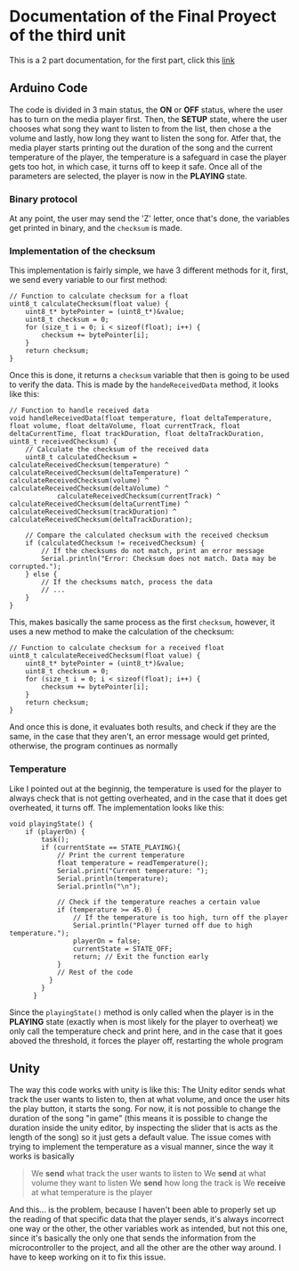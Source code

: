 # Documentation of the Final Proyect of the third unit

This is a 2 part documentation, for the first part, click this [link](https://github.com/Mafe-Garcia/estrellitas_misc/tree/main/finalUnidad2)

## Arduino Code
The code is divided in 3 main status, the **ON** or **OFF** status, where the user has to turn on the media player first. Then, the **SETUP** state, where the user chooses what song they want to listen to from the list, then chose a the volume and lastly, how long they want to listen the song for. Atfer that, the media player starts printing out the duration of the song and the current temperature of the player, the temperature is a safeguard in case the player gets too hot, in which case, it turns off to keep it safe. Once all of the parameters are selected, the player is now in the **PLAYING** state.

### Binary protocol
At any point, the user may send the 'Z' letter, once that's done, the variables get printed in binary, and the `checksum` is made.

### Implementation of the checksum
This implementation is fairly simple, we have 3 different methods for it, first, we send every variable to our first method:

    // Function to calculate checksum for a float
    uint8_t calculateChecksum(float value) {
        uint8_t* bytePointer = (uint8_t*)&value;
        uint8_t checksum = 0;
        for (size_t i = 0; i < sizeof(float); i++) {
            checksum += bytePointer[i];
        }
        return checksum;
    }

Once this is done, it returns a `checksum` variable that then is going to be used to verify the data. This is made by the `handeReceivedData` method, it looks like this:

    // Function to handle received data
    void handleReceivedData(float temperature, float deltaTemperature, float volume, float deltaVolume, float currentTrack, float deltaCurrentTime, float trackDuration, float deltaTrackDuration, uint8_t receivedChecksum) {
        // Calculate the checksum of the received data
        uint8_t calculatedChecksum = calculateReceivedChecksum(temperature) ^ calculateReceivedChecksum(deltaTemperature) ^ calculateReceivedChecksum(volume) ^ calculateReceivedChecksum(deltaVolume) ^ 
                calculateReceivedChecksum(currentTrack) ^ calculateReceivedChecksum(deltaCurrentTime) ^ calculateReceivedChecksum(trackDuration) ^ calculateReceivedChecksum(deltaTrackDuration);
    
        // Compare the calculated checksum with the received checksum
        if (calculatedChecksum != receivedChecksum) {
            // If the checksums do not match, print an error message
            Serial.println("Error: Checksum does not match. Data may be corrupted.");
        } else {
            // If the checksums match, process the data
            // ...
        }
    }

This, makes basically the same process as the first `checksum`, however, it uses a new method to make the calculation of the checksum:

    // Function to calculate checksum for a received float
    uint8_t calculateReceivedChecksum(float value) {
        uint8_t* bytePointer = (uint8_t*)&value;
        uint8_t checksum = 0;
        for (size_t i = 0; i < sizeof(float); i++) {
            checksum += bytePointer[i];
        }
        return checksum;
    }

And once this is done, it evaluates both results, and check if they are the same, in the case that they aren't, an error message would get printed, otherwise, the program continues as normally

### Temperature
Like I pointed out at the beginnig, the temperature is used for the player to always check that is not getting overheated, and in the case that it does get overheated, it turns off. The implementation looks like this:

    void playingState() {
        if (playerOn) {
            task();
            if (currentState == STATE_PLAYING){
                // Print the current temperature
                float temperature = readTemperature();
                Serial.print("Current temperature: ");
                Serial.println(temperature);
                Serial.println("\n");
    
                // Check if the temperature reaches a certain value
                if (temperature >= 45.0) {
                    // If the temperature is too high, turn off the player             
                    Serial.println("Player turned off due to high temperature.");
                    playerOn = false;
                    currentState = STATE_OFF;
                    return; // Exit the function early
                }
                // Rest of the code
              }
            }
          }

Since the `playingState()` method is only called when the player is in the **PLAYING** state (exactly when is most likely for the player to overheat) we only call the temperature check and print here, and in the case that it goes aboved the threshold, it forces the player off, restarting the whole program

## Unity
The way this code works with unity is like this: The Unity editor sends what track the user wants to listen to, then at what volume, and once the user hits the play button, it starts the song. For now, it is not possible to change the duration of the song "in game" (this means it is possible to change the duration inside the unity editor, by inspecting the slider that is acts as the length of the song) so it just gets a default value. The issue comes with trying to implement the temperature as a visual manner, since the way it works is basically

> We **send** what track the user wants to listen to
> We **send** at what volume they want to listen
> We **send** how long the track is
> We **receive** at what temperature is the player

And this... is the problem, because I haven't been able to properly set up the reading of that specific data that the player sends, it's always incorrect one way or the other, the other variables work as intended, but not this one, since it's basically the only one that sends the information from the microcontroller to the project, and all the other are the other way around. I have to keep working on it to fix this issue.
